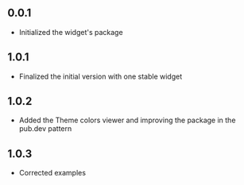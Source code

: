 ## 0.0.1

* Initialized the widget's package

## 1.0.1

* Finalized the initial version with one stable widget

## 1.0.2

* Added the Theme colors viewer and improving the package in the pub.dev pattern

## 1.0.3

* Corrected examples